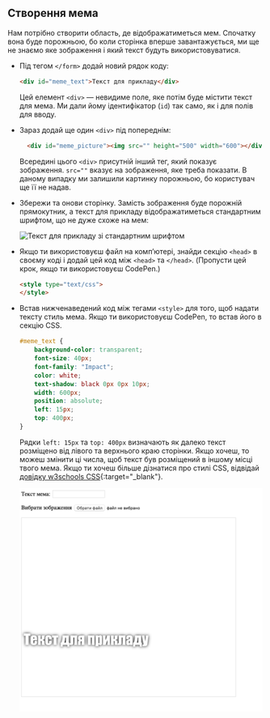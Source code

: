 ## Створення мема

Нам потрібно створити область, де відображатиметься мем. Спочатку вона буде порожньою, бо коли сторінка вперше завантажується, ми ще не знаємо яке зображення і який текст будуть використовуватися.

- Під тегом `</form>` додай новий рядок коду:

  ```html
  <div id="meme_text">Текст для прикладу</div>
  ```

  Цей елемент `<div>` — невидиме поле, яке потім буде містити текст для мема. Ми дали йому ідентифікатор (`id`) так само, як і для полів для вводу.

- Зараз додай ще один `<div>` під попереднім:

  ```html
    <div id="meme_picture"><img src="" height="500" width="600"></div>
    ```

    Всередині цього `<div>` присутній інший тег, який показує зображення. `src=""` вказує на зображення, яке треба показати. В даному випадку ми залишили картинку порожньою, бо користувач ще її не надав.

- Збережи та онови сторінку. Замість зображення буде порожній прямокутник, а текст для прикладу відображатиметься стандартним шрифтом, що не дуже схоже на мем:

    ![Текст для прикладу зі стандартним шрифтом](images/example-text-default.png)

- Якщо ти використовуєш файл на комп’ютері, знайди секцію `<head>` в своєму коді і додай цей код між `<head>` та `</head>`. (Пропусти цей крок, якщо ти використовуєш CodePen.)

  ```html
  <style type="text/css">
  </style>
  ```

- Встав нижченаведений код між тегами `<style>` для того, щоб надати тексту стиль мема. Якщо ти використовуєш CodePen, то встав його в секцію CSS.

    ```css
    #meme_text {
        background-color: transparent;
        font-size: 40px;
        font-family: "Impact";
        color: white;
        text-shadow: black 0px 0px 10px;
        width: 600px;
        position: absolute;
        left: 15px;
        top: 400px;
    }
    ```

  Рядки `left: 15px` та `top: 400px` визначають як далеко текст розміщено від лівого та верхнього краю сторінки. Якщо хочеш, то можеш змінити ці числа, щоб текст був розміщений в іншому місці твого мема. Якщо ти хочеш більше дізнатися про стилі CSS, відвідай [довідку w3schools CSS](http://www.w3schools.com/CSSref/){:target="_blank"}.

  ![Текст для прикладу у мемі](images/example-text-memey.png)
